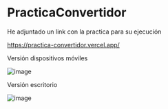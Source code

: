 # PracticaConvertidor

He adjuntado un link con la practica para su ejecución 

https://practica-convertidor.vercel.app/

Versión dispositivos móviles

![image](https://user-images.githubusercontent.com/116028887/231425870-bc78bcae-fa0c-484b-8b62-3bd8491b6d81.png)

Versión escritorio

![image](https://user-images.githubusercontent.com/116028887/231426391-2c0f4591-ba70-47b3-aff4-71dbf7172c40.png)

